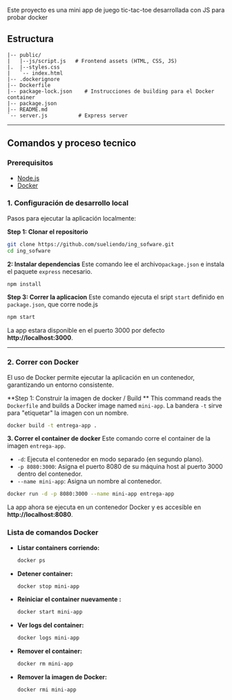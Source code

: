 Este proyecto es una mini app de juego tic-tac-toe desarrollada con JS para probar docker


## Estructura
```
|-- public/      
|   |--js/script.js   # Frontend assets (HTML, CSS, JS)
|.  |--styles.css
|   `-- index.html
|-- .dockerignore     
|-- Dockerfile     
|-- package-lock.json    # Instrucciones de building para el Docker container
|-- package.json      
|-- README.md          
`-- server.js          # Express server
```

---

## Comandos y proceso tecnico

### Prerequisitos

-   [Node.js](https://nodejs.org/)
-   [Docker](https://www.docker.com/get-started)

### 1. Configuración de desarrollo local

Pasos para ejecutar la aplicación localmente:

**Step 1: Clonar el repositorio**
```bash
git clone https://github.com/sueliendo/ing_sofware.git
cd ing_sofware
```

**2: Instalar dependencias**
Este comando lee el archivo`package.json` e instala el paquete `express` necesario.
```bash
npm install
```

**Step 3: Correr la aplicacion**
Este comando ejecuta el sript `start` definido en `package.json`, que corre node.js 
```bash
npm start
```

La app estara disponible en el puerto 3000 por defecto **http://localhost:3000**.

---

### 2.  Correr con Docker

El uso de Docker permite ejecutar la aplicación en un contenedor, garantizando un entorno consistente.

**Step 1: Construir la imagen de docker / Build **
This command reads the `Dockerfile` and builds a Docker image named `mini-app`. La bandera `-t` sirve para "etiquetar" la imagen con un nombre.
```bash
docker build -t entrega-app .
```

**3. Correr el container de docker**
Este comando corre el container de la imagen `entrega-app`.
-   `-d`: Ejecuta el contenedor en modo separado (en segundo plano).
-   `-p 8080:3000`: Asigna el puerto 8080 de su máquina host al puerto 3000 dentro del contenedor.
-   `--name mini-app`: Asigna un nombre al contenedor.

```bash
docker run -d -p 8080:3000 --name mini-app entrega-app
```
La app ahora se ejecuta en un contenedor Docker y es accesible en **http://localhost:8080**.

### Lista de comandos Docker 

-   **Listar containers corriendo:**
    ```bash
    docker ps
    ```
-   **Detener container:**
    ```bash
    docker stop mini-app
    ```
-   **Reiniciar el container nuevamente :**
    ```bash
    docker start mini-app
    ```
-   **Ver logs del container:**
    ```bash
    docker logs mini-app
    ```
-   **Remover el container:**
    ```bash
    docker rm mini-app
    ```
-   **Remover la imagen de Docker:**
    ```bash
    docker rmi mini-app
    ```
